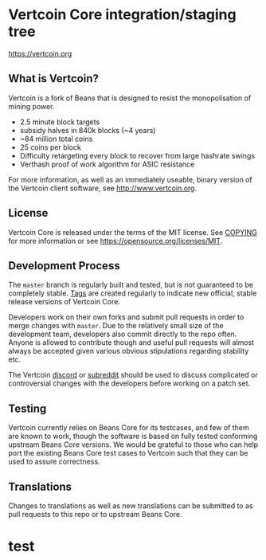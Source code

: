 Vertcoin Core integration/staging tree
=====================================

https://vertcoin.org

What is Vertcoin?
----------------

Vertcoin is a fork of Beans that is designed to resist the monopolisation of
mining power.
 - 2.5 minute block targets
 - subsidy halves in 840k blocks (~4 years)
 - ~84 million total coins
 - 25 coins per block 
 - Difficulty retargeting every block to recover from large hashrate swings
 - Verthash proof of work algorithm for ASIC resistance

For more information, as well as an immediately useable, binary version of
the Vertcoin client software, see http://www.vertcoin.org.

License
-------

Vertcoin Core is released under the terms of the MIT license. See [COPYING](COPYING) for more
information or see https://opensource.org/licenses/MIT.

Development Process
-------------------

The `master` branch is regularly built and tested, but is not guaranteed to be
completely stable. [Tags](https://github.com/vertcoin-project/vertcoin-core/tags) are created
regularly to indicate new official, stable release versions of Vertcoin Core.

Developers work on their own forks and submit pull requests in order to merge
changes with `master`. Due to the relatively small size of the development team,
developers also commit directly to the repo often. Anyone is allowed to contribute
though and useful pull requests will almost always be accepted given various
obvious stipulations regarding stability etc. 

The Vertcoin [discord](https://discord.gg/vertcoin) or [subreddit](https://reddit.com/r/vertcoin)
should be used to discuss complicated or controversial changes with the developers 
before working on a patch set.

Testing
-------

Vertcoin currently relies on Beans Core for its testcases, and few of them are
known to work, though the software is based on fully tested conforming upstream 
Beans Core versions. We would be grateful to those who can help port the existing
Beans Core test cases to Vertcoin such that they can be used to assure correctness.

Translations
------------

Changes to translations as well as new translations can be submitted to as pull
requests to this repo or to upstream Beans Core.
# test
